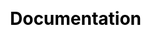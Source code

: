 ---
title: "Documentation"
css: "scss/docs.scss"

LinkTitle: "Documentation"


section1:
  title: KubeSphere Documentation
  content: Learn how to build and manage cloud-native applications using KubeSphere Container Platform. Get documentation, example code, tutorials, and more.
  image: /images/docs/banner.png

sectionLink:
  docs:
    title: Get Started
    description: Learn how to use KubeSphere with these quickstarts, tutorials, and examples. 
    list:
      - /docs/quick-start/all-in-one-on-linux
      - /docs/quick-start/minimal-kubesphere-on-k8s
      - /docs/quick-start/create-workspace-and-project
      - /docs/introduction/what-is-kubesphere
      - /docs/pluggable-components
      - /docs/installing-on-linux/introduction/multioverview
      - /docs/pluggable-components/app-store
      - /docs/pluggable-components/devops
      - /docs/multicluster-management
      - /docs/project-user-guide/configuration/image-registry
      
  videos:
    title: Popular Videos
    description: Watch video tutorials to learn about KubeSphere.
    list:
      - link: https://www.youtube.com/watch?v=PtVQZVb3AgE
        text: All-in-one installation
      - link: https://www.youtube.com/watch?v=nYOYk3VTSgo&t=9s
        text: Multi-node installation
      - link: https://www.youtube.com/watch?v=c3V-2RX9yGY&t=160s
        text: A complete walkthrough to the KubeSphere DevOps system

section3:
  title: Run KubeSphere and Kubernetes Stack from the Cloud Service
  description: Cloud Providers are providing KubeSphere as a cloud-hosted service for users, helping you to create a highly available cluster within minutes via several clicks. These services will be available starting from September 2020.
  list:
    - image: /images/docs/aws.jpg
      content: AWS Quickstart
      link: https://aws.amazon.com/quickstart/architecture/qingcloud-kubesphere/
    - image: /images/docs/qingcloud.svg
      content: QingCloud QKE
      link: https://www.qingcloud.com/products/kubesphereqke/
    - image: /images/docs/radore.jpg
      content: Radore RCD
      link:

  titleRight: Want to host KubeSphere on your cloud?
  btnContent: Partner with us
  btnLink: /partner/
---